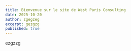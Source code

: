 ```yaml
---
title: Bienvenue sur le site de West Paris Consulting
date: 2025-10-20
author: zgegzeg
excerpt: gezgzg
published: true
---
```

ezgzzg